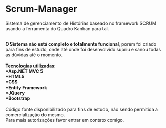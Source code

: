 # Scrum-Manager

Sistema de gerenciamento de Histórias baseado no framework SCRUM usando a ferramenta do Quadro Kanban para tal.<br><br>

<b>O Sistema não está completo e totalmente funcional</b>, porém foi criado para fins de estudo, onde até onde foi desenvolvido supriu e sanou todas as dúvidas até o momento.<br><br>
<b>
Tecnologias utilizadas:<br>
  *Asp.NET MVC 5<br>
  *HTML5<br>
  *CSS<br>
  *Entity Framework<br>
  *JQuery<br>
  *Bootstrap<br><br>
  </b>
Código fonte disponibilizado para fins de estudo, não sendo permitida a comercialização do mesmo.<br>
Para mais autorizações favor entrar em contato comigo.
